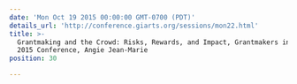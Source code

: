 ```yaml
---
date: 'Mon Oct 19 2015 00:00:00 GMT-0700 (PDT)'
details_url: 'http://conference.giarts.org/sessions/mon22.html'
title: >-
  Grantmaking and the Crowd: Risks, Rewards, and Impact, Grantmakers in the Arts
  2015 Conference, Angie Jean-Marie
position: 30

---
```

